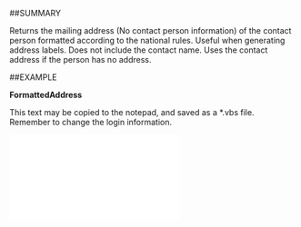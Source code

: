 

##SUMMARY

Returns the mailing address (No contact person information) of the contact person formatted according to the national rules. Useful when generating address labels. Does not include the contact name. Uses the contact address if the person has no address.


##EXAMPLE

**FormattedAddress**

This text may be copied to the notepad, and saved as a *.vbs file. Remember to change the login information.

![](../../Examples/vbs/SOPerson.FormattedAddress.vbs.txt)





